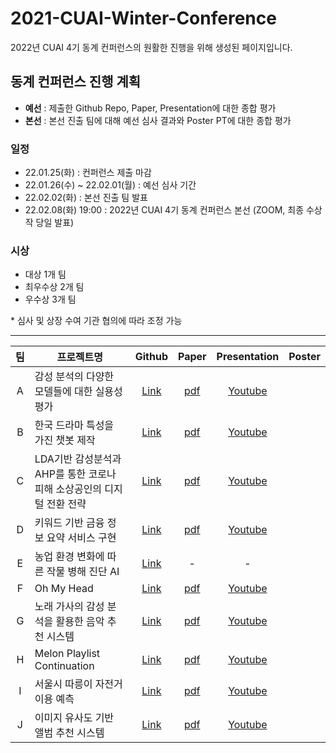 # 2021-CUAI-Winter-Conference


2022년 CUAI 4기 동계 컨퍼런스의 원활한 진행을 위해 생성된 페이지입니다. 


## 동계 컨퍼런스 진행 계획
- **예선** : 제출한 Github Repo, Paper, Presentation에 대한 종합 평가
- **본선** : 본선 진출 팀에 대해 예선 심사 결과와 Poster PT에 대한 종합 평가

### 일정
- 22.01.25(화) : 컨퍼런스 제출 마감
- 22.01.26(수) ~ 22.02.01(월) : 예선 심사 기간
- 22.02.02(화) : 본선 진출 팀 발표
- 22.02.08(화) 19:00 : 2022년 CUAI 4기 동계 컨퍼런스 본선 (ZOOM, 최종 수상작 당일 발표)

### 시상
- 대상 1개 팀
- 최우수상 2개 팀
- 우수상 3개 팀

\* 심사 및 상장 수여 기관 협의에 따라 조정 가능


---

|팀|프로젝트명|Github|Paper|Presentation|Poster|
|:---:|---|:---:|:---:|:---:|:---:|
|A| 감성 분석의 다양한 모델들에 대한 실용성 평가 |[Link](https://github.com/CUAI-CAU/Emotion_Recognition.git) |[pdf](paper/A.pdf) |[Youtube](https://youtu.be/SVxNRHOtctc) | |
|B|한국 드라마 특성을 가진 챗봇 제작 |[Link](https://github.com/CUAI-CAU/KDrama-Chatbots.git) |[pdf](paper/B.pdf) |[Youtube](https://youtu.be/uacZWJj_8ZE) | |
|C| LDA기반 감성분석과 AHP를 통한 코로나 피해 소상공인의 디지털 전환 전략|[Link](https://github.com/CUAI-CAU/Finance-TeamC.git) |[pdf](paper/C.pdf) |[Youtube](https://youtu.be/Mk952PoMvxY) | |
|D| 키워드 기반 금융 정보 요약 서비스 구현|[Link](https://github.com/CUAI-CAU/2021-winter-D.git) |[pdf](paper/D.pdf) |[Youtube](https://youtu.be/2zSw_Njg2JE) | |
|E|농업 환경 변화에 따른 작물 병해 진단 AI |[Link](https://github.com/CUAI-CAU/CNN_X_LSTM_smartfactory.git) |- |- | |
|F| Oh My Head|[Link](https://github.com/CUAI-CAU/OhMyHead.git) |[pdf](paper/F.pdf) |[Youtube](https://youtu.be/5zdlbDBsK5Y) | |
|G| 노래 가사의 감성 분석을 활용한 음악 추천 시스템 |[Link](https://github.com/CUAI-CAU/Recommendation_Lyrics.git) |[pdf](paper/A.pdfG) |[Youtube](https://youtu.be/CUSO18dZJg8) | |
|H| Melon Playlist Continuation|[Link](https://github.com/CUAI-CAU/MERONA_kakao_arena.git) |[pdf](paper/H.pdf) |[Youtube](https://youtu.be/bHlh9YVEWkE) | |
|I| 서울시 따릉이 자전거 이용 예측|[Link](https://github.com/CUAI-CAU/BicycleUse.git) |[pdf](paper/I.pdf) |[Youtube](https://youtu.be/03YXPNyoUok) | |
|J|이미지 유사도 기반 앨범 추천 시스템 |[Link](https://github.com/CUAI-CAU/Recommend-By-Album-Covers.git) |[pdf](paper/J.pdf) |[Youtube](https://youtu.be/ff_UeduK5lk) | |
